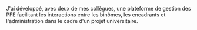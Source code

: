 J'ai développé, avec deux de mes collègues, une plateforme de gestion des PFE facilitant les interactions entre les binômes, les encadrants et l'administration dans le cadre d'un projet universitaire.

